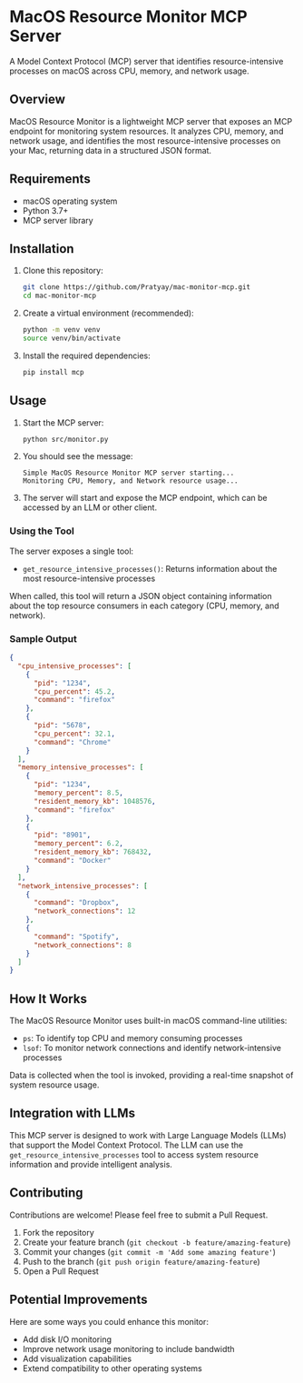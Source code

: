 # MacOS Resource Monitor MCP Server

A Model Context Protocol (MCP) server that identifies resource-intensive processes on macOS across CPU, memory, and network usage.

## Overview

MacOS Resource Monitor is a lightweight MCP server that exposes an MCP endpoint for monitoring system resources. It analyzes CPU, memory, and network usage, and identifies the most resource-intensive processes on your Mac, returning data in a structured JSON format.

## Requirements

- macOS operating system
- Python 3.7+
- MCP server library

## Installation

1. Clone this repository:
   ```bash
   git clone https://github.com/Pratyay/mac-monitor-mcp.git
   cd mac-monitor-mcp
   ```

2. Create a virtual environment (recommended):
   ```bash
   python -m venv venv
   source venv/bin/activate  
   ```

3. Install the required dependencies:
   ```bash
   pip install mcp
   ```

## Usage

1. Start the MCP server:
   ```bash
   python src/monitor.py
   ```

2. You should see the message:
   ```
   Simple MacOS Resource Monitor MCP server starting...
   Monitoring CPU, Memory, and Network resource usage...
   ```

3. The server will start and expose the MCP endpoint, which can be accessed by an LLM or other client.

### Using the Tool

The server exposes a single tool:

- `get_resource_intensive_processes()`: Returns information about the most resource-intensive processes

When called, this tool will return a JSON object containing information about the top resource consumers in each category (CPU, memory, and network).

### Sample Output

```json
{
  "cpu_intensive_processes": [
    {
      "pid": "1234",
      "cpu_percent": 45.2,
      "command": "firefox"
    },
    {
      "pid": "5678",
      "cpu_percent": 32.1,
      "command": "Chrome"
    }
  ],
  "memory_intensive_processes": [
    {
      "pid": "1234",
      "memory_percent": 8.5,
      "resident_memory_kb": 1048576,
      "command": "firefox"
    },
    {
      "pid": "8901",
      "memory_percent": 6.2,
      "resident_memory_kb": 768432,
      "command": "Docker"
    }
  ],
  "network_intensive_processes": [
    {
      "command": "Dropbox",
      "network_connections": 12
    },
    {
      "command": "Spotify",
      "network_connections": 8
    }
  ]
}
```

## How It Works

The MacOS Resource Monitor uses built-in macOS command-line utilities:

- `ps`: To identify top CPU and memory consuming processes
- `lsof`: To monitor network connections and identify network-intensive processes

Data is collected when the tool is invoked, providing a real-time snapshot of system resource usage.

## Integration with LLMs

This MCP server is designed to work with Large Language Models (LLMs) that support the Model Context Protocol. The LLM can use the `get_resource_intensive_processes` tool to access system resource information and provide intelligent analysis.

## Contributing

Contributions are welcome! Please feel free to submit a Pull Request.

1. Fork the repository
2. Create your feature branch (`git checkout -b feature/amazing-feature`)
3. Commit your changes (`git commit -m 'Add some amazing feature'`)
4. Push to the branch (`git push origin feature/amazing-feature`)
5. Open a Pull Request

## Potential Improvements

Here are some ways you could enhance this monitor:

- Add disk I/O monitoring
- Improve network usage monitoring to include bandwidth
- Add visualization capabilities
- Extend compatibility to other operating systems
